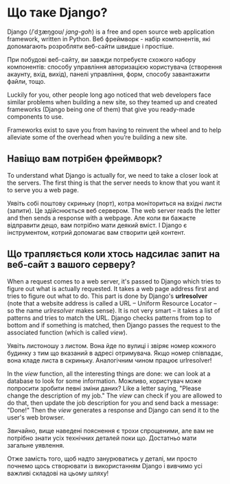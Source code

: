 # Що таке Django?

Django (/ˈdʒæŋɡoʊ/ *jang-goh*) is a free and open source web application framework, written in Python. Веб фреймворк - набір компонентів, які допомагають розробляти веб-сайти швидше і простіше.

При побудові веб-сайту, ви завжди потребуєте схожого набору компонентів: способу управління авторизацією користувача (створення акаунту, вхід, вихід), панелі управління, форм, способу завантажити файли, тощо.

Luckily for you, other people long ago noticed that web developers face similar problems when building a new site, so they teamed up and created frameworks (Django being one of them) that give you ready-made components to use.

Frameworks exist to save you from having to reinvent the wheel and to help alleviate some of the overhead when you’re building a new site.

## Навіщо вам потрібен фреймворк?

To understand what Django is actually for, we need to take a closer look at the servers. The first thing is that the server needs to know that you want it to serve you a web page.

Уявіть собі поштову скриньку (порт), котра моніториться на вхідні листи (запити). Це здійснюється веб сервером. The web server reads the letter and then sends a response with a webpage. Але коли ви бажаєте відправити дещо, вам потрібно мати деякий вміст. І Django є інструментом, котрий допомагає вам створити цей контент.

## Що трапляється коли хтось надсилає запит на веб-сайт з вашого серверу?

When a request comes to a web server, it's passed to Django which tries to figure out what is actually requested. It takes a web page address first and tries to figure out what to do. This part is done by Django's **urlresolver** (note that a website address is called a URL – Uniform Resource Locator – so the name *urlresolver* makes sense). It is not very smart – it takes a list of patterns and tries to match the URL. Django checks patterns from top to bottom and if something is matched, then Django passes the request to the associated function (which is called *view*).

Уявіть листоношу з листом. Вона йде по вулиці і звіряє номер кожного будинку з тим що вказаний в адресі отримувача. Якщо номер співпадає, вона кладе листа в скриньку. Аналогічним чином працює urlresolver!

In the *view* function, all the interesting things are done: we can look at a database to look for some information. Можливо, користувач може попросити зробити певні зміни даних? Like a letter saying, "Please change the description of my job." The *view* can check if you are allowed to do that, then update the job description for you and send back a message: "Done!" Then the *view* generates a response and Django can send it to the user's web browser.

Звичайно, вище наведені пояснення є трохи спрощеними, але вам не потрібно знати усіх технічних деталей поки що. Достатньо мати загальне уявлення.

Отже замість того, щоб надто занурюватись у деталі, ми просто почнемо щось створювати із використанням Django і вивчимо усі важливі складові на цьому шляху!